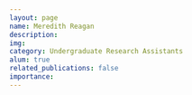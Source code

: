 ```yaml
---
layout: page
name: Meredith Reagan
description:
img:
category: Undergraduate Research Assistants
alum: true
related_publications: false
importance:
---
```

